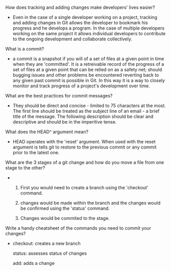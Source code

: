 How does tracking and adding changes make developers' lives easier?

* Even in the case of a single developer working on a project, tracking and adding changes in Git allows the developer to bookmark his progress and he develops a program.  In the case of multiple developers working on the same project it allows individual developers to contribute to the ongoing development and collaborate collectively.


What is a commit?

* a commit is a snapshot if you will of a set of files at a given point in time when they are 'committed'.  It is a retreivable record of the progress of a set of files at a given point that can be relied on as a safety net; should bugging issues and other problems be encountered reverting back to any given past commit is possible in Git.  In this way it is a way to closely monitor and track progress of a project's development over time.


What are the best practices for commit messages?

* They should be direct and concise - limited to 75 characters at the most.  The first line should be treated as the subject line of an email - a brief title of the message.  The following description should be clear and descriptive and should be in the imperitive tense.


What does the HEAD^ argument mean?

* HEAD operates with the 'reset' argument.  When used with the reset argument is tells git to restore to the previous commit or any commit prior to the latest one.

What are the 3 stages of a git change and how do you move a file from one stage to the other?

* 1) First you would need to create a branch using the 'checkout' command.  

  2) changes would be made within the branch and the changes would be confirmed using the 'status' command.

  3) Changes would be commited to the stage.


Write a handy cheatsheet of the commands you need to commit your changes?

* checkout: creates a new branch

  status: assesses status of changes

  add: adds a change